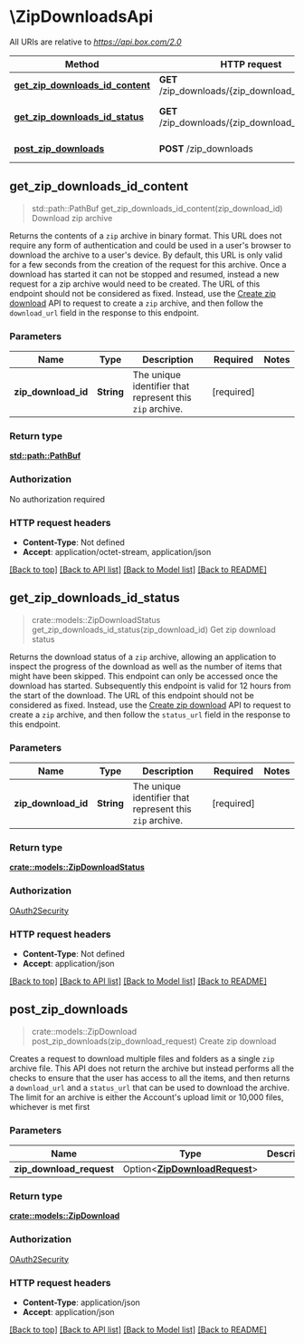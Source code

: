 # \ZipDownloadsApi

All URIs are relative to *https://api.box.com/2.0*

Method | HTTP request | Description
------------- | ------------- | -------------
[**get_zip_downloads_id_content**](ZipDownloadsApi.md#get_zip_downloads_id_content) | **GET** /zip_downloads/{zip_download_id}/content | Download zip archive
[**get_zip_downloads_id_status**](ZipDownloadsApi.md#get_zip_downloads_id_status) | **GET** /zip_downloads/{zip_download_id}/status | Get zip download status
[**post_zip_downloads**](ZipDownloadsApi.md#post_zip_downloads) | **POST** /zip_downloads | Create zip download



## get_zip_downloads_id_content

> std::path::PathBuf get_zip_downloads_id_content(zip_download_id)
Download zip archive

Returns the contents of a `zip` archive in binary format. This URL does not require any form of authentication and could be used in a user's browser to download the archive to a user's device.  By default, this URL is only valid for a few seconds from the creation of the request for this archive. Once a download has started it can not be stopped and resumed, instead a new request for a zip archive would need to be created.  The URL of this endpoint should not be considered as fixed. Instead, use the [Create zip download](e://post_zip_downloads) API to request to create a `zip` archive, and then follow the `download_url` field in the response to this endpoint.

### Parameters


Name | Type | Description  | Required | Notes
------------- | ------------- | ------------- | ------------- | -------------
**zip_download_id** | **String** | The unique identifier that represent this `zip` archive. | [required] |

### Return type

[**std::path::PathBuf**](std::path::PathBuf.md)

### Authorization

No authorization required

### HTTP request headers

- **Content-Type**: Not defined
- **Accept**: application/octet-stream, application/json

[[Back to top]](#) [[Back to API list]](../README.md#documentation-for-api-endpoints) [[Back to Model list]](../README.md#documentation-for-models) [[Back to README]](../README.md)


## get_zip_downloads_id_status

> crate::models::ZipDownloadStatus get_zip_downloads_id_status(zip_download_id)
Get zip download status

Returns the download status of a `zip` archive, allowing an application to inspect the progress of the download as well as the number of items that might have been skipped.  This endpoint can only be accessed once the download has started. Subsequently this endpoint is valid for 12 hours from the start of the download.  The URL of this endpoint should not be considered as fixed. Instead, use the [Create zip download](e://post_zip_downloads) API to request to create a `zip` archive, and then follow the `status_url` field in the response to this endpoint.

### Parameters


Name | Type | Description  | Required | Notes
------------- | ------------- | ------------- | ------------- | -------------
**zip_download_id** | **String** | The unique identifier that represent this `zip` archive. | [required] |

### Return type

[**crate::models::ZipDownloadStatus**](ZipDownloadStatus.md)

### Authorization

[OAuth2Security](../README.md#OAuth2Security)

### HTTP request headers

- **Content-Type**: Not defined
- **Accept**: application/json

[[Back to top]](#) [[Back to API list]](../README.md#documentation-for-api-endpoints) [[Back to Model list]](../README.md#documentation-for-models) [[Back to README]](../README.md)


## post_zip_downloads

> crate::models::ZipDownload post_zip_downloads(zip_download_request)
Create zip download

Creates a request to download multiple files and folders as a single `zip` archive file. This API does not return the archive but instead performs all the checks to ensure that the user has access to all the items, and then returns a `download_url` and a `status_url` that can be used to download the archive.  The limit for an archive is either the Account's upload limit or 10,000 files, whichever is met first

### Parameters


Name | Type | Description  | Required | Notes
------------- | ------------- | ------------- | ------------- | -------------
**zip_download_request** | Option<[**ZipDownloadRequest**](ZipDownloadRequest.md)> |  |  |

### Return type

[**crate::models::ZipDownload**](ZipDownload.md)

### Authorization

[OAuth2Security](../README.md#OAuth2Security)

### HTTP request headers

- **Content-Type**: application/json
- **Accept**: application/json

[[Back to top]](#) [[Back to API list]](../README.md#documentation-for-api-endpoints) [[Back to Model list]](../README.md#documentation-for-models) [[Back to README]](../README.md)

